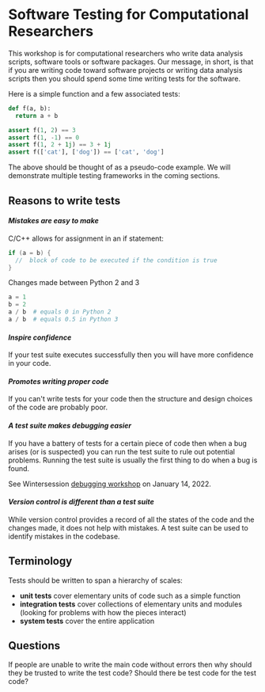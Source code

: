 # Software Testing for Computational Researchers

This workshop is for computational researchers who write data analysis scripts, software tools or software packages. Our message, in short, is that if you are writing code toward software projects or writing data analysis scripts then you should spend some time writing tests for the software.

Here is a simple function and a few associated tests:

```python
def f(a, b):
  return a + b

assert f(1, 2) == 3
assert f(1, -1) == 0
assert f(1, 2 + 1j) == 3 + 1j
assert f(['cat'], ['dog']) == ['cat', 'dog']
```

The above should be thought of as a pseudo-code example. We will demonstrate multiple testing frameworks in the coming sections.

## Reasons to write tests

#### *Mistakes are easy to make*

C/C++ allows for assignment in an if statement:

```c++
if (a = b) {
  //  block of code to be executed if the condition is true
}
```

Changes made between Python 2 and 3

```python
a = 1
b = 2
a / b  # equals 0 in Python 2
a / b  # equals 0.5 in Python 3
```

#### *Inspire confidence*

If your test suite executes successfully then you will have more confidence in your code.

#### *Promotes writing proper code*

If you can't write tests for your code then the structure and design choices of the code are probably poor.

#### *A test suite makes debugging easier*

If you have a battery of tests for a certain piece of code then when a bug arises (or is suspected) you can run the test suite to rule out potential problems. Running the test suite is usually the first thing to do when a bug is found.

See Wintersession [debugging workshop](https://my.princeton.edu/OWCE/rsvp?id=1340958) on January 14, 2022.

#### *Version control is different than a test suite*

While version control provides a record of all the states of the code and the changes made, it does not help with mistakes. A test suite can be used to identify mistakes in the codebase.

## Terminology

Tests should be written to span a hierarchy of scales:

* **unit tests** cover elementary units of code such as a simple function
* **integration tests** cover collections of elementary units and modules (looking for problems with how the pieces interact)
* **system tests** cover the entire application

## Questions

If people are unable to write the main code without errors then why should they be trusted to write the test code? Should there be test code for the test code?
